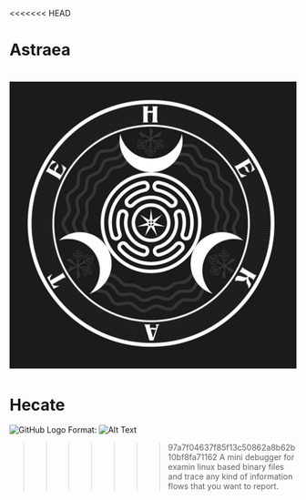 <<<<<<< HEAD
# Astraea
![Alt Text](logo/8cafb07cd13751a1bf3b12948bb6d96b.jpg)
=======
# Hecate
![GitHub Logo](/images/logo.png)
Format: ![Alt Text](https://i.pinimg.com/originals/8c/af/b0/8cafb07cd13751a1bf3b12948bb6d96b.jpg)
>>>>>>> 97a7f04637f85f13c50862a8b62b10bf8fa71162
A mini debugger for examin linux based binary files and trace any kind of information flows
that you want to report.
